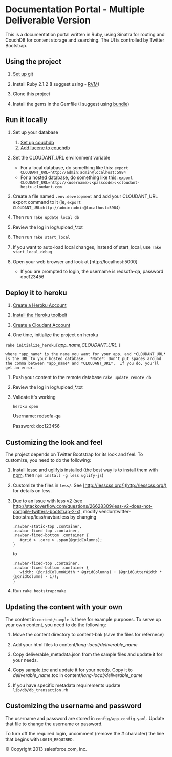 # Documentation Portal - Multiple Deliverable Version 

This is a documentation portal written in Ruby, using Sinatra for routing and CouchDB for content storage and searching.  The UI is controlled by Twitter Bootstrap. 

## Using the project 

1. [Set up git](https://help.github.com/articles/set-up-git#platform-all)

1. Install Ruby 2.1.2 (I suggest using - [RVM](https://rvm.io/rvm/install/))

1. Clone this project

1. Install the gems in the Gemfile (I suggest using [bundle](http://gembundler.com/bundle_install.html))

## Run it locally

1. Set up your database
    1. [Set up couchdb](http://wiki.apache.org/couchdb/Installation)
    1. [Add lucene to couchdb](https://github.com/rnewson/couchdb-lucene)

1. Set the CLOUDANT_URL environment variable 
    * For a local database, do something like this: `export CLOUDANT_URL=http://admin:admin@localhost:5984`
    * For a hosted database, do something like this: `export CLOUDANT_URL=http://<username>:<passcode>:<cloudant-host>.cloudant.com`

1. Create a file named `.env.development` and add your CLOUDANT_URL export command to it (ie, `export CLOUDANT_URL=http://admin:admin@localhost:5984`)

1. Then run
        `rake update_local_db`

1. Review the log in log/upload_*.txt

1. Then run
        `rake start_local`

1. If you want to auto-load local changes, instead of start_local, use
        `rake start_local_debug`

1. Open your web browser and look at [http://localhost:5000]
    * If you are prompted to login, the username is redsofa-qa, password doc123456

## Deploy it to heroku

1. [Create a Heroku Account](https://signup.heroku.com)

1. [Install the Heroku toolbelt](https://toolbelt.heroku.com)

1. [Create a Cloudant Account](https://cloudant.com/sign-up/) 

1. One time, initialize the project on heroku

  `rake initialize_heroku[`*app_name*,*CLOUDANT_URL* `]`

    where *app_name* is the name you want for your app, and *CLOUDANT_URL* is the URL to your hosted database.  *Note*: Don't put spaces around the comma between *app_name* and *CLOUDANT_URL*.  If you do, you'll get an error.
    
1. Push your content to the remote database
        `rake update_remote_db`

1. Review the log in log/upload_*.txt

1. Validate it's working

    `heroku open`

    Username: redsofa-qa

    Password: doc123456

## Customizing the look and feel
The project depends on Twitter Bootstrap for its look and feel.  To customize, you need to do the following:

1. Install [lessc](http://lesscss.org/) and [uglifyjs](https://github.com/mishoo/UglifyJS) installed (the best way is to install them with [npm](https://npmjs.org/), then `npm install -g less uglify-js`)

1. Customize the files in `less/`.  See [http://lesscss.org/](http://lesscss.org/) for details on less.

1. Due to an issue with less v2
   (see http://stackoverflow.com/questions/26628309/less-v2-does-not-compile-twitters-bootstrap-2-x),
   modify vendor/twitter-bootstrap/less/navbar.less by changing

   ```
   .navbar-static-top .container,
   .navbar-fixed-top .container,
   .navbar-fixed-bottom .container {
      #grid > .core > .span(@gridColumns);
   }
   ```

   to

   ```
   .navbar-fixed-top .container,
   .navbar-fixed-bottom .container {
      width: (@gridColumnWidth * @gridColumns) + (@gridGutterWidth * (@gridColumns - 1));
   }
   ```

1. Run `rake bootstrap:make`

## Updating the content with your own
The content in `content/sample` is there for example purposes.  To serve up your own content, you need to do the following:

1. Move the content directory to content-bak (save the files for refernece)

1. Add your html files to content/*lang-local/deliverable_name*

1. Copy deliverable_metadata.json from the sample files and update it for your needs.

1. Copy sample.toc and update it for your needs.  Copy it to *deliverable_name*.toc in content/*lang-local/deliverable_name*

1. If you have specific metadata requirements update `lib/db/db_transaction.rb`

## Customizing the username and password

The username and password are stored in `config/app_config.yaml`.  Update that file to change the username or password.

To turn off the required login, uncomment (remove the # character) the line that begins with `LOGIN_REQUIRED`.

© Copyright 2013 salesforce.com, inc.
